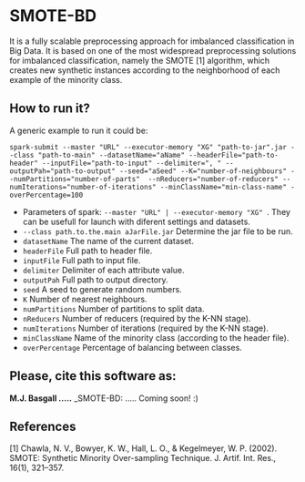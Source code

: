 # SMOTE-BD
It is a fully scalable preprocessing approach for imbalanced classification in Big Data. It is based on one of the most widespread preprocessing solutions for imbalanced classification, namely the SMOTE [1] algorithm, which creates new synthetic instances according to the neighborhood of each example of the minority class.

## How to run it?

A generic example to run it could be:

```spark-submit --master "URL" --executor-memory "XG" "path-to-jar".jar --class "path-to-main" --datasetName="aName" --headerFile="path-to-header" --inputFile="path-to-input" --delimiter=", " --outputPah="path-to-output" --seed="aSeed" --K="number-of-neighbours" --numPartitions="number-of-parts"  --nReducers="number-of-reducers" --numIterations="number-of-iterations" --minClassName="min-class-name" -overPercentage=100 ```

- Parameters of spark: ```--master "URL" | --executor-memory "XG" ```. They can be usefull for launch with diferent settings and datasets.
- ```--class path.to.the.main aJarFile.jar``` Determine the jar file to be run.
- ```datasetName``` The name of the current dataset.
- ```headerFile``` Full path to header file.
- ```inputFile``` Full path to input file.
- ```delimiter``` Delimiter of each attribute value.
- ```outputPah``` Full path to output directory.
- ```seed``` A seed to generate random numbers.
- ```K``` Number of nearest neighbours.
- ```numPartitions``` Number of partitions to split data.
- ```nReducers``` Number of reducers (required by the K-NN stage).
- ```numIterations``` Number of iterations (required by the K-NN stage).
- ```minClassName``` Name of the minority class (according to the header file).
- ```overPercentage``` Percentage of balancing between classes.

## Please, cite this software as:
 **M.J. Basgall .....** _SMOTE-BD: .....  Coming soon! :)

## References
[1] Chawla, N. V., Bowyer, K. W., Hall, L. O., & Kegelmeyer, W. P. (2002). SMOTE: Synthetic Minority Over-sampling Technique. J. Artif. Int. Res., 16(1), 321–357.

